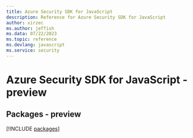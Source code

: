 ```yaml
---
title: Azure Security SDK for JavaScript
description: Reference for Azure Security SDK for JavaScript
author: xirzec
ms.author: jeffish
ms.data: 07/22/2023
ms.topic: reference
ms.devlang: javascript
ms.service: security
---
```

# Azure Security SDK for JavaScript - preview
## Packages - preview
[!INCLUDE [packages](security-index.md)]